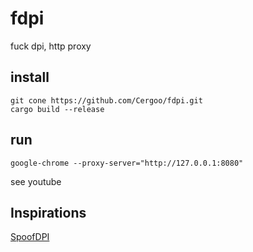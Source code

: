 # fdpi
fuck dpi, http proxy

## install
```
git cone https://github.com/Cergoo/fdpi.git
cargo build --release
```

## run
```./fdpi -d2 -d4 -d7      // - for youtube.com, rutracker.org, https://index.minfin.com.ua/russian-invading/casualties/ 
google-chrome --proxy-server="http://127.0.0.1:8080"
```
see youtube

## Inspirations
[SpoofDPI](https://github.com/xvzc/SpoofDPI)